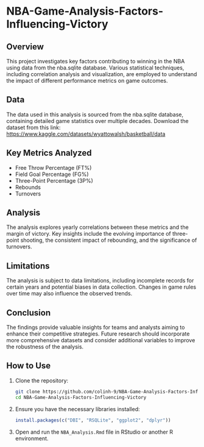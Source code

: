 # NBA-Game-Analysis-Factors-Influencing-Victory

## Overview
This project investigates key factors contributing to winning in the NBA using data from the nba.sqlite database. Various statistical techniques, including correlation analysis and visualization, are employed to understand the impact of different performance metrics on game outcomes.

## Data
The data used in this analysis is sourced from the nba.sqlite database, containing detailed game statistics over multiple decades. Download the dataset from this link: https://www.kaggle.com/datasets/wyattowalsh/basketball/data

## Key Metrics Analyzed
- Free Throw Percentage (FT%)
- Field Goal Percentage (FG%)
- Three-Point Percentage (3P%)
- Rebounds
- Turnovers

## Analysis
The analysis explores yearly correlations between these metrics and the margin of victory. Key insights include the evolving importance of three-point shooting, the consistent impact of rebounding, and the significance of turnovers.

## Limitations
The analysis is subject to data limitations, including incomplete records for certain years and potential biases in data collection. Changes in game rules over time may also influence the observed trends.

## Conclusion
The findings provide valuable insights for teams and analysts aiming to enhance their competitive strategies. Future research should incorporate more comprehensive datasets and consider additional variables to improve the robustness of the analysis.

## How to Use
1. Clone the repository:
    ```sh
    git clone https://github.com/colinh-9/NBA-Game-Analysis-Factors-Influencing-Victory.git
    cd NBA-Game-Analysis-Factors-Influencing-Victory
    ```
2. Ensure you have the necessary libraries installed:
    ```r
    install.packages(c("DBI", "RSQLite", "ggplot2", "dplyr"))
    ```
3. Open and run the `NBA_Analysis.Rmd` file in RStudio or another R environment.

